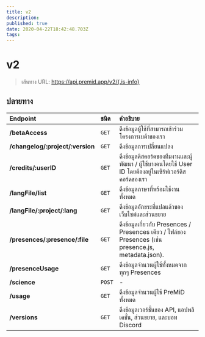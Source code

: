 ```yaml
---
title: v2
description:
published: true
date: 2020-04-22T18:42:48.703Z
tags:
---
```


# v2

> เส้นทาง URL: https://api.premid.app/v2/{.is-info}


## ปลายทาง
<table>
  <thead>
    <tr>
      <th style="text-align:left">Endpoint</th>
      <th style="text-align:left">ชนิด</th>
      <th style="text-align:left">คำอธิบาย</th>
    </tr>
  </thead>
  <tbody>
    <tr>
      <td style="text-align:left"><b>/betaAccess</b>
      </td>
      <td style="text-align:left"><code>GET</code></td>
      <td style="text-align:left">ดึงข้อมูลผู้ใช้ที่สามารถเข้าร่วมโครงการเบต้าของเรา</td>
    </tr>
    <tr>
      <td style="text-align:left"><b>/changelog/:project/:version</b>
      </td>
      <td style="text-align:left"><code>GET</code></td>
      <td style="text-align:left">ดึงข้อมูลการเปลี่ยนแปลง</td>
    </tr>
    <tr>
      <td style="text-align:left"><b>/credits/:userID</b>
      </td>
      <td style="text-align:left"><code>GET</code></td>
      <td style="text-align:left">ดึงข้อมูลดิสคอร์ดของทีมงานและผู้พัฒนา / ผู้ใช้บางคนโดยใช้ User ID โดยต้องอยู่ในเซิร์ฟเวอร์ดิสคอร์ดของเรา</td>
    </tr>
    <tr>
      <td style="text-align:left"><b>/langFile/list</b>
      </td>
      <td style="text-align:left"><code>GET</code></td>
      <td style="text-align:left">ดึงข้อมูลภาษาที่พร้อมใช้งานทั้งหมด</td>
    </tr>
    <tr>
      <td style="text-align:left"><b>/langFile/:project/:lang</b>
      </td>
      <td style="text-align:left"><code>GET</code></td>
      <td style="text-align:left">ดึงข้อมูลอักขระที่แปลแล้วของเว็บไซต์และส่วนขยาย</td>
    </tr>
    <tr>
      <td style="text-align:left"><b>/presences/:presence/:file</b>
      </td>
      <td style="text-align:left"><code>GET</code></td>
      <td style="text-align:left">ดึงข้อมูลเกี่ยวกับ Presences / Presences เดียว / ไฟล์ของ Presences (เช่น presence.js, metadata.json).</td>
    </tr>
    <tr>
      <td style="text-align:left"><b>/presenceUsage</b>
      </td>
      <td style="text-align:left"><code>GET</code></td>
      <td style="text-align:left">ดึงข้อมูลจำนวนผู้ใช้ทั้งหมดจากทุกๆ Presences</td>
    </tr>
    <tr>
      <td style="text-align:left"><b>/science</b>
      </td>
      <td style="text-align:left"><code>POST</code></td>
      <td style="text-align:left">-</td>
    </tr>
    <tr>
      <td style="text-align:left"><b>/usage</b>
      </td>
      <td style="text-align:left"><code>GET</code></td>
      <td style="text-align:left">ดึงข้อมูลจำนวนผู้ใช้ PreMiD ทั้งหมด</td>
    </tr>
    <tr>
      <td style="text-align:left"><b>/versions</b>
      </td>
      <td style="text-align:left"><code>GET</code></td>
      <td style="text-align:left">ดึงข้อมูลเวอร์ชั่นของ API, แอปพลิเคชั่น, ส่วนขยาย, และบอท Discord</td>
    </tr>
  </tbody>
</table>
